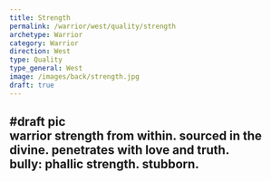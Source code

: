 ```yaml
---
title: Strength
permalink: /warrior/west/quality/strength
archetype: Warrior
category: Warrior
direction: West
type: Quality
type_general: West
image: /images/back/strength.jpg
draft: true
---
```

#draft pic  
warrior strength from within. sourced in the divine. penetrates with love and truth.   
bully: phallic strength. stubborn. 
---

